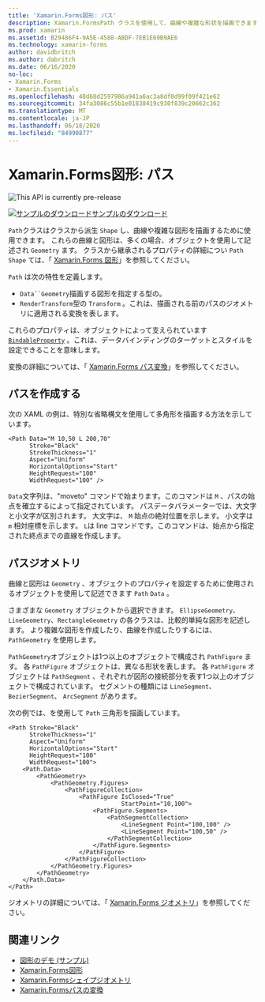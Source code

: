 ```yaml
---
title: 'Xamarin.Forms図形: パス'
description: Xamarin.FormsPath クラスを使用して、曲線や複雑な形状を描画できます。
ms.prod: xamarin
ms.assetid: B29486F4-9A5E-4588-ABDF-7EB1E69B9AE6
ms.technology: xamarin-forms
author: davidbritch
ms.author: dabritch
ms.date: 06/16/2020
no-loc:
- Xamarin.Forms
- Xamarin.Essentials
ms.openlocfilehash: 48d68d2597986a941a6ac3a8df0d99f09f421e62
ms.sourcegitcommit: 34fa3086c55b1e01838419c930f839c20662c362
ms.translationtype: MT
ms.contentlocale: ja-JP
ms.lasthandoff: 06/18/2020
ms.locfileid: "84990877"
---
```

# <a name="xamarinforms-shapes-path"></a>Xamarin.Forms図形: パス

![](~/media/shared/preview.png "This API is currently pre-release")

[![サンプルのダウンロード](~/media/shared/download.png)サンプルのダウンロード](https://docs.microsoft.com/samples/xamarin/xamarin-forms-samples/userinterface-shapesdemos/)

`Path`クラスはクラスから派生 `Shape` し、曲線や複雑な図形を描画するために使用できます。 これらの曲線と図形は、多くの場合、オブジェクトを使用して記述され `Geometry` ます。 クラスから継承されるプロパティの詳細につい `Path` `Shape` ては、「 [ Xamarin.Forms 図形](index.md)」を参照してください。

`Path` は次の特性を定義します。

- `Data``Geometry`描画する図形を指定する型の。
- `RenderTransform`型の `Transform` 。これは、描画される前のパスのジオメトリに適用される変換を表します。

これらのプロパティは、オブジェクトによって支えられています [`BindableProperty`](xref:Xamarin.Forms.BindableProperty) 。これは、データバインディングのターゲットとスタイルを設定できることを意味します。

変換の詳細については、「 [ Xamarin.Forms パス変換](path-transforms.md)」を参照してください。

## <a name="create-a-path"></a>パスを作成する

次の XAML の例は、特別な省略構文を使用して多角形を描画する方法を示しています。

```xaml
<Path Data="M 10,50 L 200,70"
      Stroke="Black"
      StrokeThickness="1"
      Aspect="Uniform"
      HorizontalOptions="Start"
      HeightRequest="100"
      WidthRequest="100" />
```

`Data`文字列は、"moveto" コマンドで始まります。このコマンドは `M` 、パスの始点を確立するによって指定されています。 パスデータパラメーターでは、大文字と小文字が区別されます。 大文字は、 `M` 始点の絶対位置を示します。 小文字は `m` 相対座標を示します。 `L`は line コマンドです。このコマンドは、始点から指定された終点までの直線を作成します。

## <a name="path-geometry"></a>パスジオメトリ

曲線と図形は `Geometry` 、オブジェクトのプロパティを設定するために使用されるオブジェクトを使用して記述できます `Path` `Data` 。

さまざまな `Geometry` オブジェクトから選択できます。 `EllipseGeometry`、`LineGeometry`、`RectangleGeometry` の各クラスは、比較的単純な図形を記述します。 より複雑な図形を作成したり、曲線を作成したりするには、`PathGeometry` を使用します。

`PathGeometry`オブジェクトは1つ以上のオブジェクトで構成され `PathFigure` ます。 各 `PathFigure` オブジェクトは、異なる形状を表します。 各 `PathFigure` オブジェクトは `PathSegment` 、それぞれが図形の接続部分を表す1つ以上のオブジェクトで構成されています。 セグメントの種類には `LineSegment`、`BezierSegment`、 `ArcSegment` があります。

次の例では、を使用して `Path` 三角形を描画しています。

```xaml
<Path Stroke="Black"
      StrokeThickness="1"
      Aspect="Uniform"
      HorizontalOptions="Start"
      HeightRequest="100"
      WidthRequest="100">
    <Path.Data>
        <PathGeometry>
            <PathGeometry.Figures>
                <PathFigureCollection>
                    <PathFigure IsClosed="True"
                                StartPoint="10,100">
                        <PathFigure.Segments>
                            <PathSegmentCollection>
                                <LineSegment Point="100,100" />
                                <LineSegment Point="100,50" />
                            </PathSegmentCollection>
                        </PathFigure.Segments>
                    </PathFigure>
                </PathFigureCollection>
            </PathGeometry.Figures>
        </PathGeometry>
    </Path.Data>
</Path>
```

ジオメトリの詳細については、「 [ Xamarin.Forms ジオメトリ](geometries.md)」を参照してください。

## <a name="related-links"></a>関連リンク

- [図形のデモ (サンプル)](https://docs.microsoft.com/samples/xamarin/xamarin-forms-samples/userinterface-shapesdemos/)
- [Xamarin.Forms図形](index.md)
- [Xamarin.Formsシェイプジオメトリ](geometries.md)
- [Xamarin.Formsパスの変換](path-transforms.md)
